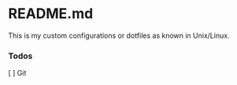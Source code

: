 # README.md  

This is my custom configurations or dotfiles as known in Unix/Linux.  

### Todos 
[ ] Git
